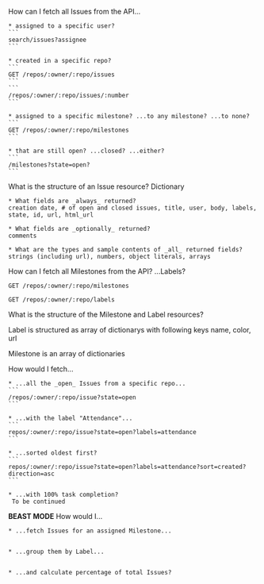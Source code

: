  How can I fetch all Issues from the API...
 
 
    * assigned to a specific user?
    ```
    search/issues?assignee
    ```
    
    * created in a specific repo?
    ```
    GET /repos/:owner/:repo/issues
    ```
    ```
    /repos/:owner/:repo/issues/:number
    ```
    
    * assigned to a specific milestone? ...to any milestone? ...to none?
    ```
    GET /repos/:owner/:repo/milestones
    ```
    
    * that are still open? ...closed? ...either?
    ```
    /milestones?state=open? 
    ```
    
  What is the structure of an Issue resource?
  Dictionary
  
    * What fields are _always_ returned?
    creation date, # of open and closed issues, title, user, body, labels, state, id, url, html_url
    
    * What fields are _optionally_ returned?
    comments
    
    * What are the types and sample contents of _all_ returned fields?
    strings (including url), numbers, object literals, arrays
    
  How can I fetch all Milestones from the API? ...Labels?
  ```
  GET /repos/:owner/:repo/milestones
  ```
  ```
  GET /repos/:owner/:repo/labels
  ```
  
  What is the structure of the Milestone and Label resources?
  
  Label is structured as array of dictionarys with following keys name, color, url
  
  Milestone is an array of dictionaries

  
  How would I fetch...
  
  
    * ...all the _open_ Issues from a specific repo...
    ```
    /repos/:owner/:repo/issue?state=open
    ```
    
    * ...with the label "Attendance"...
    ```
    repos/:owner/:repo/issue?state=open?labels=attendance
    ```
    
    * ...sorted oldest first?
    ```
    repos/:owner/:repo/issue?state=open?labels=attendance?sort=created?direction=asc
    ```
    
    * ...with 100% task completion?
     To be continued
    
  **BEAST MODE** How would I...
  
  
    * ...fetch Issues for an assigned Milestone...
    
    
    * ...group them by Label...
    
    
    * ...and calculate percentage of total Issues?
